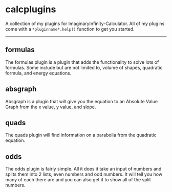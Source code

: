 # calcplugins
A collection of my plugins for ImaginaryInfinity-Calculator. All of my plugins come with a ``*pluginname*.help()`` function to get you started.

----

## formulas
The formulas plugin is a plugin that adds the functionality to solve lots of formulas. Some include but are not limited to, volume of shapes, quadratic formula, and energy equations.

## absgraph
Absgraph is a plugin that will give you the equation to an Absolute Value Graph from the x value, y value, and slope.

## quads
The quads plugin will find information on a parabolla from the quadratic equation.

## odds
The odds plugin is fairly simple. All it does it take an input of numbers and splits them into 2 lists, even numbers and odd numbers. It will tell you how many of each there are and you can also get it to show all of the split numbers.



